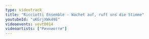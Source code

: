 ```yaml
---
type: videotrack
title: "Ricciotti Ensemble - Wachet auf, ruft uns die Stimme"
youtubeId: "uKGrjXWk49E"
videoevents: vevt0014
videoartists: ["Риччиотти"]
---
```


